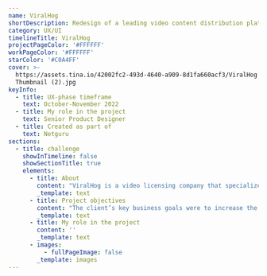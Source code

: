 ```yaml
---
name: ViralHog
shortDescription: Redesign of a leading video content distribution platform
category: UX/UI
timelineTitle: ViralHog
projectPageColor: '#FFFFFF'
workPageColor: '#FFFFFF'
starColor: '#C0A4FF'
cover: >-
  https://assets.tina.io/42002fc2-493d-4640-a909-8d1fa660acf3/ViralHog Behance
  Thumbnail (2).jpg
keyInfo:
  - title: UX-phase timeframe
    text: October-November 2022
  - title: My role in the project
    text: Senior Product Designer
  - title: Created as part of
    text: Netguru
sections:
  - title: challenge
    showInTimeline: false
    showSectionTitle: true
    elements:
      - title: About
        content: "ViralHog is a video licensing company that specializes in licensing, monetizing, promoting and protecting video content. With over 40,000\_videos currently uploaded to the website, ViralHog is one of the leading licensing companies in the world, working daily with industry leaders.\n"
        _template: text
      - title: Project objectives
        content: "The client’s key business goals were to increase the number of videos submitted to the platform by creators, as well as increase the number of purchased video licenses. \_\n\nNetguru’s task was to redesign ViralHog’s existing web application with these goals in mind, and with a mobile-first focus. The goal was to ensure a clear, user-friendly and consistent experience\_in line with current industry standards and best practices.\n"
        _template: text
      - title: My role in the project
        content: ''
        _template: text
      - images:
          - fullPageImage: false
        _template: images
---
```



